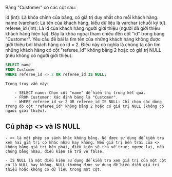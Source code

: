 Bảng "Customer" có các cột sau:

id (int): Là khóa chính của bảng, có giá trị duy nhất cho mỗi khách hàng.
name (varchar): Là tên của khách hàng, kiểu dữ liệu là varchar (chuỗi ký tự).
referee_id (int): Là id của khách hàng người giới thiệu (người đã giới thiệu khách hàng hiện tại). Đây là khóa ngoại tham chiếu đến cột "id" trong bảng "Customer".
Yêu cầu đề bài là tìm tên của những khách hàng không được giới thiệu bởi khách hàng có id = 2. Điều này có nghĩa là chúng ta cần tìm những khách hàng có cột "referee_id" không bằng 2 hoặc có giá trị NULL (nếu không có người giới thiệu).

```sql
SELECT name
FROM Customer
WHERE referee_id <> 2 OR referee_id IS NULL;
```

    Trong truy vấn này:

        - SELECT name: Chọn cột "name" để hiển thị trong kết quả.
        - FROM Customer: Xác định bảng là "Customer".
        - WHERE referee_id <> 2 OR referee_id IS NULL: Chỉ chọn các dòng trong đó cột "referee_id" không bằng 2 hoặc có giá trị NULL (không có người giới thiệu).

## Cú pháp <> và IS NULL

    - <> là một phép so sánh khác không bằng. Nó được sử dụng để kiểm tra xem hai giá trị có khác nhau hay không. Nếu giá trị bên trái của <> không bằng giá trị bên phải, điều kiện sẽ trả về true; ngược lại, nếu chúng bằng nhau, điều kiện sẽ trả về false.
    
    - IS NULL là một điều kiện sử dụng để kiểm tra xem giá trị của một cột có là NULL hay không. NULL thường được sử dụng để biểu diễn giá trị thiếu hoặc không có dữ liệu trong một cột.
